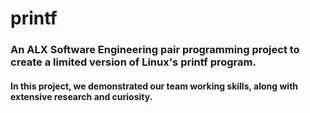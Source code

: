 # printf

### An ALX Software Engineering pair programming project to create a limited version of Linux's printf program.

#### In this project, we demonstrated our team working skills, along with extensive research and curiosity.
